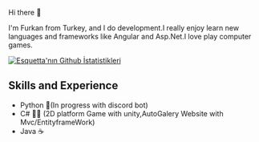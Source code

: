 Hi there  👋


I'm Furkan from Turkey, and I do  development.I really enjoy learn new languages and  frameworks like Angular and
Asp.Net.I love play computer games.

[![Esquetta'nın Github İstatistikleri](https://github-readme-stats.vercel.app/api?username=Esquetta)](https://github.com/anuraghazra/github-readme-stats)

## Skills and Experience

* Python 🐍(In progress  with discord bot)
* C# 👨‍💻 (2D platform Game with unity,AutoGalery Website with Mvc/EntityframeWork)
* Java ☕

